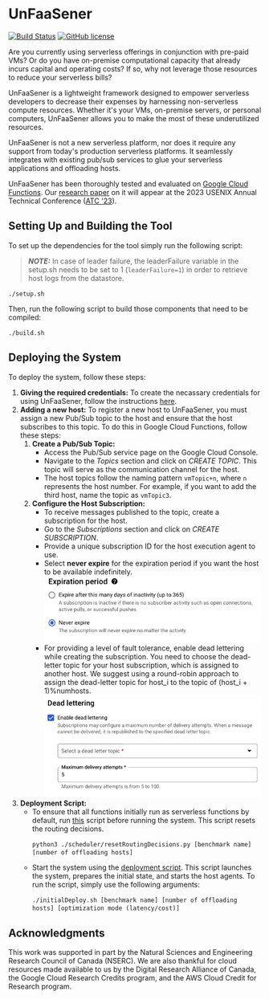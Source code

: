 # UnFaaSener
[![Build Status](https://github.com/ubc-cirrus-lab/unfaasener/actions/workflows/python-app.yml/badge.svg)](https://github.com/ubc-cirrus-lab/unfaasener/actions/workflows/python-app.yml) [![GitHub license](https://img.shields.io/badge/license-Apache%202-blue.svg)](https://github.com/ubc-cirrus-lab/unfaasener/blob/main/LICENSE)

Are you currently using serverless offerings in conjunction with pre-paid VMs? 
Or do you have on-premise computational capacity that already incurs capital and operating costs? 
If so, why not leverage those resources to reduce your serverless bills?

UnFaaSener is a lightweight framework designed to empower serverless developers to decrease their expenses by harnessing non-serverless compute resources.
Whether it's your VMs, on-premise servers, or personal computers, UnFaaSener allows you to make the most of these underutilized resources.

UnFaaSener is not a new serverless platform, nor does it require any support from today's production serverless platforms.
It seamlessly integrates with existing pub/sub services to glue your serverless applications and offloading hosts.

UnFaaSener has been thoroughly tested and evaluated on [Google Cloud Functions](https://cloud.google.com/functions).
Our [research paper](https://www.usenix.org/conference/atc23/presentation/sadeghian) on it will appear at the 2023 USENIX Annual Technical Conference ([ATC '23](https://www.usenix.org/conference/atc23)).

## Setting Up and Building the Tool

To set up the dependencies for the tool simply run the following script:
> **_NOTE:_**  In case of leader failure, the leaderFailure variable in the setup.sh needs to be set to 1 (```leaderFailure=1```) in order to retrieve host logs from the datastore.
```
./setup.sh 
```
Then, run the following script to build those components that need to be compiled:
```
./build.sh
```

## Deploying the System

To deploy the system, follow these steps:
1. **Giving the required credentials:** To create the necassary credentials for using UnFaaSener, follow the instructions [here](./scheduler/key/).
2. **Adding a new host:** To register a new host to UnFaaSener, you must assign a new Pub/Sub topic to the host and ensure that the host subscribes to this topic. To do this in Google Cloud Functions, follow these steps:
    1. **Create a Pub/Sub Topic:** 
        * Access the Pub/Sub service page on the Google Cloud Console.
        * Navigate to the *Topics* section and click on *CREATE TOPIC*. This topic will serve as the communication channel for the host.
        * The host topics follow the naming pattern `vmTopic+n`, where `n` represents the host number. For example, if you want to add the third host, name the topic as `vmTopic3`.
    2. **Configure the Host Subscription:**
        * To receive messages published to the topic, create a subscription for the host.
        * Go to the *Subscriptions* section and click on *CREATE SUBSCRIPTION*.
        * Provide a unique subscription ID for the host execution agent to use.
        * Select **never expire** for the expiration period if you want the host to be available indefinitely.
            <img src="./scheduler/key/Images/expire.png" alt="expireSubsciption"/>
        * For providing a level of fault tolerance, enable dead lettering while creating the subscription. You need to choose the dead-letter topic for your host subscription, which is assigned to another host. We suggest using a round-robin approach to assign the dead-letter topic for host_i to the topic of (host_i + 1)%numhosts.
            <img src="./scheduler/key/Images/deadLetter.png" alt="deadLetterTopic"/>
3. **Deployment Script:**
    * To ensure that all functions initially run as serverless functions by default, run [this](./scheduler/resetRoutingDecisions.py) script before running the system. 
    This script resets the routing decisions.
        ```
        python3 ./scheduler/resetRoutingDecisions.py [benchmark name] [number of offloading hosts]
        ``` 
    * Start the system using the [deployment script](./initialDeploy.sh). 
    This script launches the system, prepares the initial state, and starts the host agents.
    To run the script, simply use the following arguments:
        ```
        ./initialDeploy.sh [benchmark name] [number of offloading hosts] [optimization mode (latency/cost)]
        ``` 

## Acknowledgments

This work was supported in part by the Natural Sciences and Engineering Research Council of Canada (NSERC).
We are also thankful for cloud resources made available to us by the Digital Research Alliance of Canada, the Google Cloud Research Credits program, and the AWS Cloud Credit for Research program.
